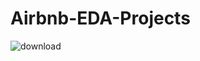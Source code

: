 # Airbnb-EDA-Projects
![download](https://github.com/user-attachments/assets/9cf69101-95ff-4c85-9496-4a5db5b15b75)
